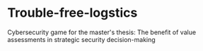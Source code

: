 # Trouble-free-logstics
Cybersecurity game for the master's thesis: The benefit of value assessments in strategic security decision-making
